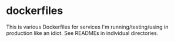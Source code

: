 # dockerfiles

This is various Dockerfiles for services I'm running/testing/using in production like an idiot. See READMEs in individual directories.
